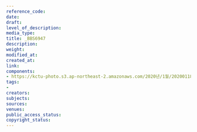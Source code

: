 ```yaml
---
reference_code: 
date: 
draft: 
level_of_description: 
media_type: 
title: _BBS6947
description: 
weight: 
modified_at: 
created_at: 
link: 
components:
- https://kctu-photo.s3.ap-northeast-2.amazonaws.com/2020년/1월/20200118_톨게이트+도명화+지부장,+유창근+지회장+단식+2일차/_BBS6947.jpg
tags:
- 
creators: 
subjects: 
sources: 
venues: 
public_access_status: 
copyright_status: 
---
```

